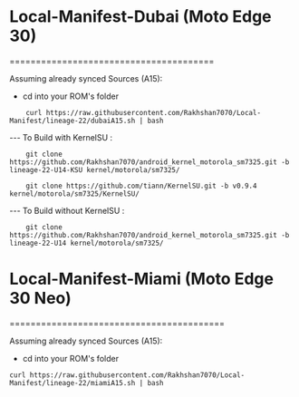 # Local-Manifest-Dubai (Moto Edge 30)
=======================================

Assuming already synced Sources (A15):
 - cd into your ROM's folder
```
    curl https://raw.githubusercontent.com/Rakhshan7070/Local-Manifest/lineage-22/dubaiA15.sh | bash
```
--- To Build with KernelSU :
```
    git clone https://github.com/Rakhshan7070/android_kernel_motorola_sm7325.git -b lineage-22-U14-KSU kernel/motorola/sm7325/
    
    git clone https://github.com/tiann/KernelSU.git -b v0.9.4 kernel/motorola/sm7325/KernelSU/
```
--- To Build without KernelSU :
```
    git clone https://github.com/Rakhshan7070/android_kernel_motorola_sm7325.git -b lineage-22-U14 kernel/motorola/sm7325/
```

# Local-Manifest-Miami (Moto Edge 30 Neo)
=========================================

Assuming already synced Sources (A15):
 - cd into your ROM's folder
```
curl https://raw.githubusercontent.com/Rakhshan7070/Local-Manifest/lineage-22/miamiA15.sh | bash
```


